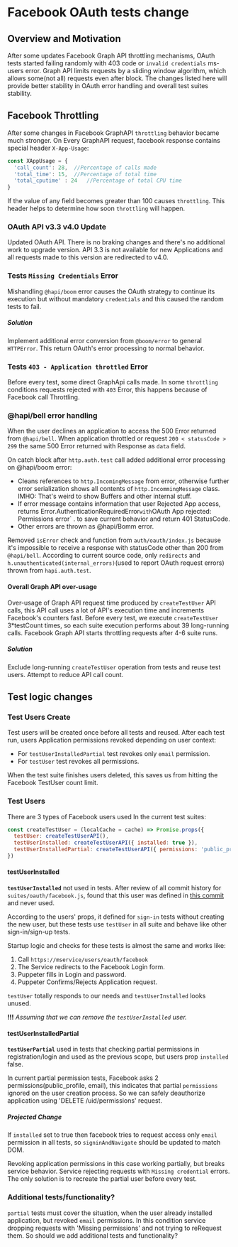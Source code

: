 # Facebook OAuth tests change

## Overview and Motivation
After some updates Facebook Graph API throttling mechanisms, OAuth tests started failing randomly with 403 code or
`invalid credentials` ms-users error.
Graph API limits requests by a sliding window algorithm, which allows some(not all) requests even after block.
The changes listed here will provide better stability in OAuth error handling and overall test suites stability.

## Facebook Throttling
After some changes in Facebook GraphAPI `throttling` behavior became much stronger.
On Every GraphAPI request, facebook response contains special header `X-App-Usage`:
```javascript
const XAppUsage = {
  'call_count': 28,  //Percentage of calls made 
  'total_time': 15,  //Percentage of total time
  'total_cputime' : 24   //Percentage of total CPU time
}
```
If the value of any field becomes greater than 100 causes `throttling`.
This header helps to determine how soon `throttling` will happen.

### OAuth API v3.3 v4.0 Update
Updated OAuth API. There is no braking changes and there's no additional work to upgrade version.
API 3.3 is not available for new Applications and all requests made to this version are redirected to v4.0.

### Tests `Missing Credentials` Error
Mishandling `@hapi/boom` error causes the OAuth strategy to continue its execution but without mandatory `credentials` and this caused the random tests to fail.

##### Solution
Implement additional error conversion from `@boom/error` to general `HTTPError`. 
This return OAuth's error processing to normal behavior.
 
### Tests `403 - Application throttled` Error
Before every test, some direct GraphApi calls made. In some `throttling` conditions requests rejected with `403` Error,
this happens because of Facebook call Throttling. 

### @hapi/bell error handling
When the user declines an application to access the 500 Error returned from `@hapi/bell`.
When application throttled or request `200 < statusCode > 299` the same 500 Error returned with Response as `data` field.

On catch block after `http.auth.test` call added additional error processing on @hapi/boom error:
* Cleans references to `http.IncomingMessage` from error, otherwise further error serialization shows all contents of `http.IncommingMessage` class. 
IMHO: That's weird to show Buffers and other internal stuff.
* If error message contains information that user Rejected App access, returns Error.AuthenticationRequiredError` with `OAuth App rejected: Permissions error` . to save current behavior and return 401 StatusCode.
* Other errors are thrown as @hapi/Bomm error.

Removed `isError` check and function from `auth/oauth/index.js` because it's impossible to receive a response with statusCode other than 200 from `@hapi/bell`.
According to current source code, only `redirects` and `h.unauthenticated(internal_errors)`(used to report OAuth request errors) thrown from `hapi.auth.test`.

#### Overall Graph API over-usage
Over-usage of Graph API request time produced by `createTestUser` API calls, this API call uses a lot of API's execution time and increments Facebook's counters fast.
Before every test, we execute `createTestUser`  3*testCount times, so each suite execution performs about 39 long-running calls. 
Facebook Graph API starts throttling requests after 4-6 suite runs.

##### Solution
Exclude long-running `createTestUser` operation from tests and reuse test users.
Attempt to reduce API call count.
 
## Test logic changes

### Test Users Create
Test users will be created once before all tests and reused.
After each test run, users Application permissions revoked depending on user context:
* For `testUserInstalledPartial` test revokes only `email` permission.
* For `testUser` test revokes all permissions.

When the test suite finishes users deleted, this saves us from hitting the Facebook TestUser count limit.

### Test Users
There are 3 types of Facebook users used In the current test suites:
```javascript
const createTestUser = (localCache = cache) => Promise.props({
  testUser: createTestUserAPI(),
  testUserInstalled: createTestUserAPI({ installed: true }),
  testUserInstalledPartial: createTestUserAPI({ permissions: 'public_profile' }),
})
```

#### testUserInstalled
**`testUserInstalled`** not used in tests. After review of all commit history for `suites/oauth/facebook.js`, found that
this user was defined in [this commit](https://github.com/makeomatic/ms-users/blob/733aba371b62d90935c42087ca6d3912152cb63b/test/suites/oauth/facebook.js)
and never used.

According to the users' props, it defined for `sign-in` tests without creating the new user,
but these tests use `testUser` in all suite and behave like other sign-in/sign-up tests.

Startup logic and checks for these tests is almost the same and works like:
1. Call `https://mservice/users/oauth/facebook`
2. The Service redirects to the Facebook Login form.
3. Puppeter fills in Login and password.
4. Puppeter Confirms/Rejects Application request.

`testUser` totally responds to our needs and `testUserInstalled` looks unused.

**!!!** _Assuming that we can remove the `testUserInstalled` user._

#### testUserInstalledPartial
**`testUserPartial`** used in tests that checking partial permissions in registration/login and used as the previous scope,
but users prop `installed` false.

In current partial permission tests, Facebook asks 2 permissions(public_profile, email), this indicates that
partial `permissions` ignored on the user creation process. So we can safely deauthorize application using 'DELETE /uid/permissions' request.

##### Projected Change
If `installed` set to true then facebook tries to request access only `email` permission in all tests,
so `signinAndNavigate` should be updated to match DOM.

Revoking application permissions in this case working partially, but breaks service behavior.
Service rejecting requests with `Missing credential` errors.
The only solution is to recreate the partial user before every test.

### Additional tests/functionality?
`partial` tests must cover the situation, when the user already installed application, but revoked `email` permissions.
In this condition service dropping requests with 'Missing permissions' and not trying to reRequest them.
So should we add additional tests and functionality?

